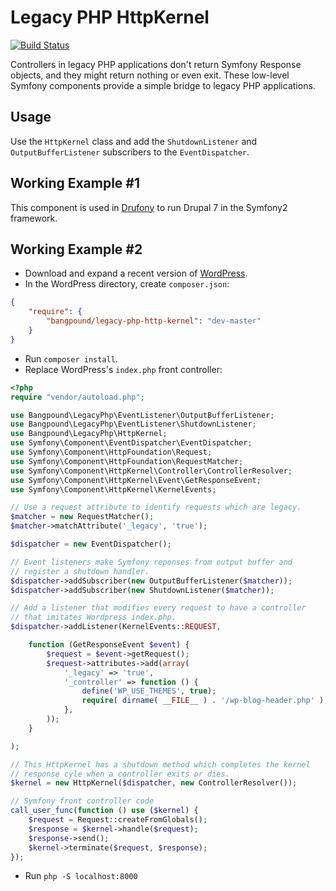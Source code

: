 Legacy PHP HttpKernel
=====================

[![Build Status](https://travis-ci.org/bangpound/LegacyPhpHttpKernel.svg?branch=master)](https://travis-ci.org/bangpound/LegacyPhpHttpKernel)

Controllers in legacy PHP applications don't return Symfony Response objects, and they might return nothing or even exit. These low-level Symfony components provide a simple bridge to legacy PHP applications.

Usage
-----

Use the `HttpKernel` class and add the `ShutdownListener` and `OutputBufferListener`
subscribers to the `EventDispatcher`.


Working Example #1
------------------

This component is used in [Drufony](http://drufony.github.io/) to run Drupal 7 in the
Symfony2 framework.


Working Example #2
------------------

* Download and expand a recent version of [WordPress](http://wordpress.org).
* In the WordPress directory, create `composer.json`:
````json
{
	"require": {
		"bangpound/legacy-php-http-kernel": "dev-master"
	}
}
````
* Run `composer install`.
* Replace WordPress's `index.php` front controller:
````php
<?php
require "vendor/autoload.php";

use Bangpound\LegacyPhp\EventListener\OutputBufferListener;
use Bangpound\LegacyPhp\EventListener\ShutdownListener;
use Bangpound\LegacyPhp\HttpKernel;
use Symfony\Component\EventDispatcher\EventDispatcher;
use Symfony\Component\HttpFoundation\Request;
use Symfony\Component\HttpFoundation\RequestMatcher;
use Symfony\Component\HttpKernel\Controller\ControllerResolver;
use Symfony\Component\HttpKernel\Event\GetResponseEvent;
use Symfony\Component\HttpKernel\KernelEvents;

// Use a request attribute to identify requests which are legacy.
$matcher = new RequestMatcher();
$matcher->matchAttribute('_legacy', 'true');

$dispatcher = new EventDispatcher();

// Event listeners make Symfony reponses from output buffer and
// register a shutdown handler.
$dispatcher->addSubscriber(new OutputBufferListener($matcher));
$dispatcher->addSubscriber(new ShutdownListener($matcher));

// Add a listener that modifies every request to have a controller
// that imitates Wordpress index.php.
$dispatcher->addListener(KernelEvents::REQUEST,

    function (GetResponseEvent $event) {
        $request = $event->getRequest();
        $request->attributes->add(array(
            '_legacy' => 'true',
            '_controller' => function () {
                define('WP_USE_THEMES', true);
                require( dirname( __FILE__ ) . '/wp-blog-header.php' );
            },
        ));
    }

);

// This HttpKernel has a shutdown method which completes the kernel
// response cyle when a controller exits or dies.
$kernel = new HttpKernel($dispatcher, new ControllerResolver());

// Symfony front controller code
call_user_func(function () use ($kernel) {
    $request = Request::createFromGlobals();
    $response = $kernel->handle($request);
    $response->send();
    $kernel->terminate($request, $response);
});
````
* Run `php -S localhost:8000`
